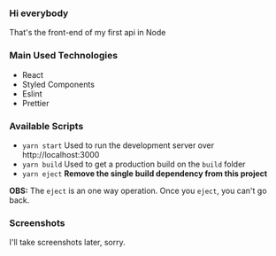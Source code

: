 <h3>Hi everybody</h3>


<span>That's the front-end of my first api in Node</span>


<h3>Main Used Technologies</h3>

<ul>
  <li>React</li>
  <li>Styled Components</li>
  <li>Eslint</li>
  <li>Prettier</li>
</ul>

<h3>Available Scripts</h3>

<ul>
  <li>
    <code>yarn start</code>
    <span>Used to run the development server over http://localhost:3000</span>
  </li>
  <li>
    <code>yarn build</code>
    <span>Used to get a production build on the <code>build</code> folder</span>
  </li>
  <li>
    <code>yarn eject</code>
    <strong>Remove the single build dependency from this project</strong>
  </li>
</ul>

<strong>OBS:</strong> <span>The <code>eject</code> is an one way operation. Once you <code>eject</code>,
 you can't go back.</span>

<h3>Screenshots</h3>

<span>I'll take screenshots later, sorry.</span>
